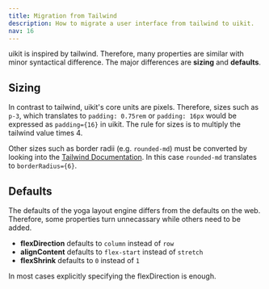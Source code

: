```yaml
---
title: Migration from Tailwind
description: How to migrate a user interface from tailwind to uikit.
nav: 16
---
```


uikit is inspired by tailwind. Therefore, many properties are similar with minor syntactical difference. The major differences are **sizing** and **defaults**.

## Sizing

In contrast to tailwind, uikit's core units are pixels. Therefore, sizes such as `p-3`, which translates to `padding: 0.75rem` or `padding: 16px` would be expressed as `padding={16}` in uikit. The rule for sizes is to multiply the tailwind value times 4.

Other sizes such as border radii (e.g. `rounded-md`) must be converted by looking into the [Tailwind Documentation](https://tailwindcss.com/docs). In this case `rounded-md` translates to `borderRadius={6}`.

## Defaults

The defaults of the yoga layout engine differs from the defaults on the web. Therefore, some properties turn unnecassary while others need to be added.

- **flexDirection** defaults to `column` instead of `row`
- **alignContent** defaults to `flex-start` instead of `stretch`
- **flexShrink** defaults to `0` instead of `1`

In most cases explicitly specifying the flexDirection is enough.
